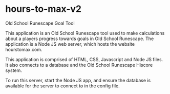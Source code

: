 # hours-to-max-v2
Old School Runescape Goal Tool

This application is an Old School Runescape tool used to make calculations about a players progress towards goals in Old School Runescape.
The application is a Node JS web server, which hosts the website hourstomax.com.

This application is comprised of HTML, CSS, Javascript and Node JS files.
It also connects to a database and the Old School Runescape Hiscore system.

To run this server, start the Node JS app, and ensure the database is available for the server to connect to in the config file.

